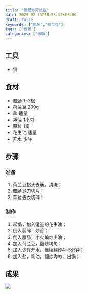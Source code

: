 ```yaml
---
title: "腊肠炒荷兰豆"
date: 2020-02-16T18:58:37+08:00
draft: false
keywords: ["腊肠","荷兰豆"]
tags: ["做饭"]
categories: ["做饭"]
---
```


## 工具

- 锅

## 食材

- 腊肠 1~2根
- 荷兰豆 200g
- 盐 适量
- 耗油 1小勺
- 蒜粒 1瓣
- 花生油 适量
- 开水 少许

## 步骤

### 准备

1. 荷兰豆掐头去筋，清洗；
2. 腊肠斜刀切片；
3. 蒜粒去衣切碎；

### 制作

1. 起锅，加入适量的花生油；
2. 倒入蒜碎，炒香；
3. 倒入腊肠，小火煸炒出油；
4. 加入荷兰豆，翻炒均匀；
5. 加入少许开水，继续翻炒4~5分钟；
6. 加入盐，耗油，翻炒均匀，出锅；

## 成果

![](https://cdn.jsdelivr.net/gh/uyaba/pic-cloud/img/20200216200501.png) 
